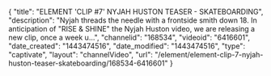 {
    "title": "ELEMENT 'CLIP #7' NYJAH HUSTON TEASER - SKATEBOARDING",
    "description": "Nyjah threads the needle with a frontside smith down 18. In anticipation of \"RISE & SHINE\" the Nyjah Huston video, we are releasing a new clip, once a week u...",
    "channelid": "168534",
    "videoid": "6416601",
    "date_created": "1443474516",
    "date_modified": "1443474516",
    "type": "captivate",
    "layout": "channelVideo",
    "url": "\/element\/element-clip-7-nyjah-huston-teaser-skateboarding\/168534-6416601"
}